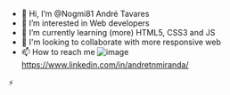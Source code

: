 - 👋 Hi, I’m @Nogmi81 André Tavares
- 👀 I’m interested in Web developers
- 🌱 I’m currently learning (more) HTML5, CSS3 and JS
- 💞️ I'm looking to collaborate with more responsive web
- 📫 How to reach me ![image](https://github.com/user-attachments/assets/ee7e7478-e5ba-4495-911d-8f7afd48f4c3)
https://www.linkedin.com/in/andretnmiranda/

 ⚡ 

<!---
Nogmi81/Nogmi81 is a ✨ special ✨ repository because its `README.md` (this file) appears on your GitHub profile.
You can click the Preview link to take a look at your changes.
--->

